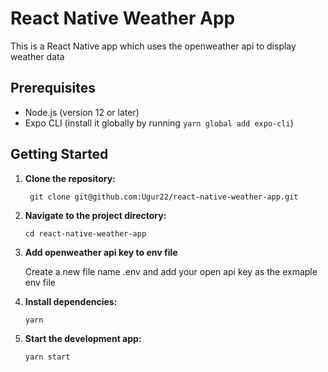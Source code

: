 # React Native  Weather App

This is a React Native app which uses the openweather api to display weather data

## Prerequisites

- Node.js (version 12 or later)
- Expo CLI (install it globally by running `yarn global add expo-cli`)

## Getting Started

1. **Clone the repository:**

    ``` git clone git@github.com:Ugur22/react-native-weather-app.git```

2. **Navigate to the project directory:**

    ```cd react-native-weather-app```

3. **Add openweather api key to env file**

    Create a new file name .env and add your open api key as the exmaple env file

4. **Install dependencies:**

    ```yarn```

5. **Start the development app:**

    ```yarn start```